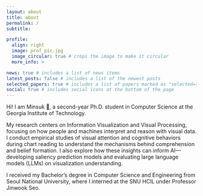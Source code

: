 ```yaml
---
layout: about
title: about
permalink: /
subtitle: 

profile:
  align: right
  image: prof_pic.jpg
  image_circular: true # crops the image to make it circular
  more_info: >

news: true # includes a list of news items
latest_posts: false # includes a list of the newest posts
selected_papers: true # includes a list of papers marked as "selected={true}"
social: true # includes social icons at the bottom of the page
---
```


Hi! I am Minsuk :wave:, a second-year Ph.D. student in Computer Science at the Georgia Institute of Technology.

My research centers on Information Visualization and Visual Processing, focusing on how people and machines interpret and reason with visual data. I conduct empirical studies of visual attention and cognitive behaviors during chart reading to understand the mechanisms behind comprehension and belief formation. I also explore how these insights can inform AI—developing saliency prediction models and evaluating large language models (LLMs) on visualization understanding.

I received my Bachelor’s degree in Computer Science and Engineering from Seoul National University, where I interned at the SNU HCIL under Professor Jinwook Seo.